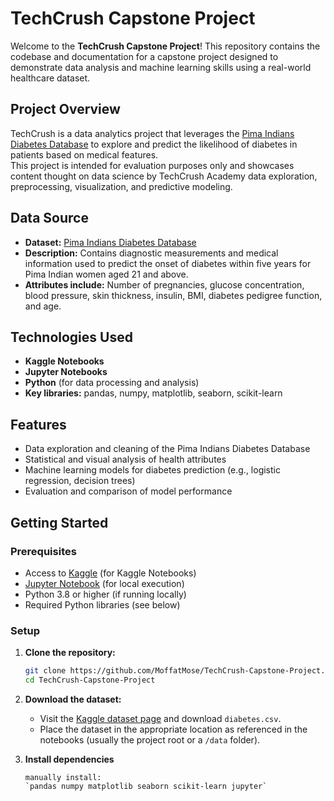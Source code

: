 
# TechCrush Capstone Project

Welcome to the **TechCrush Capstone Project**! This repository contains the codebase and documentation for a capstone project designed to demonstrate data analysis and machine learning skills using a real-world healthcare dataset.

## Project Overview

TechCrush is a data analytics project that leverages the [Pima Indians Diabetes Database](https://www.kaggle.com/datasets/uciml/pima-indians-diabetes-database) to explore and predict the likelihood of diabetes in patients based on medical features.  
This project is intended for evaluation purposes only and showcases content thought on data science by TechCrush Academy data exploration, preprocessing, visualization, and predictive modeling.

## Data Source

- **Dataset:** [Pima Indians Diabetes Database](https://www.kaggle.com/datasets/uciml/pima-indians-diabetes-database)
- **Description:** Contains diagnostic measurements and medical information used to predict the onset of diabetes within five years for Pima Indian women aged 21 and above.
- **Attributes include:** Number of pregnancies, glucose concentration, blood pressure, skin thickness, insulin, BMI, diabetes pedigree function, and age.

## Technologies Used

- **Kaggle Notebooks**
- **Jupyter Notebooks**
- **Python** (for data processing and analysis)
- **Key libraries:** pandas, numpy, matplotlib, seaborn, scikit-learn

## Features

- Data exploration and cleaning of the Pima Indians Diabetes Database
- Statistical and visual analysis of health attributes
- Machine learning models for diabetes prediction (e.g., logistic regression, decision trees)
- Evaluation and comparison of model performance

## Getting Started

### Prerequisites

- Access to [Kaggle](https://www.kaggle.com/) (for Kaggle Notebooks)
- [Jupyter Notebook](https://jupyter.org/) (for local execution)
- Python 3.8 or higher (if running locally)
- Required Python libraries (see below)

### Setup

1. **Clone the repository:**
    ```bash
    git clone https://github.com/MoffatMose/TechCrush-Capstone-Project.git
    cd TechCrush-Capstone-Project
    ```

2. **Download the dataset:**
    - Visit the [Kaggle dataset page](https://www.kaggle.com/datasets/uciml/pima-indians-diabetes-database) and download `diabetes.csv`.
    - Place the dataset in the appropriate location as referenced in the notebooks (usually the project root or a `/data` folder).

3. **Install dependencies**
    ```
   manually install:  
    `pandas numpy matplotlib seaborn scikit-learn jupyter`

